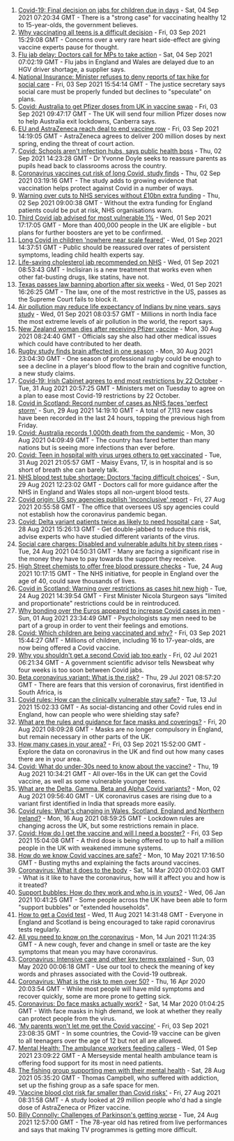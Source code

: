 1. [Covid-19: Final decision on jabs for children due in days](https://www.bbc.co.uk/news/health-58445499?at_medium=RSS&at_campaign=KARANGA) - Sat, 04 Sep 2021 07:20:34 GMT - There is a "strong case" for vaccinating healthy 12 to 15-year-olds, the government believes.
2. [Why vaccinating all teens is a difficult decision](https://www.bbc.co.uk/news/health-58423152?at_medium=RSS&at_campaign=KARANGA) - Fri, 03 Sep 2021 15:29:08 GMT - Concerns over a very rare heart side-effect are giving vaccine experts pause for thought.
3. [Flu jab delay: Doctors call for MPs to take action](https://www.bbc.co.uk/news/health-58446539?at_medium=RSS&at_campaign=KARANGA) - Sat, 04 Sep 2021 07:02:19 GMT - Flu jabs in England and Wales are delayed due to an HGV driver shortage, a supplier says.
4. [National Insurance: Minister refuses to deny reports of tax hike for social care](https://www.bbc.co.uk/news/uk-politics-58430364?at_medium=RSS&at_campaign=KARANGA) - Fri, 03 Sep 2021 15:54:14 GMT - The justice secretary says social care must be properly funded but declines to "speculate" on plans.
5. [Covid: Australia to get Pfizer doses from UK in vaccine swap](https://www.bbc.co.uk/news/world-australia-58431190?at_medium=RSS&at_campaign=KARANGA) - Fri, 03 Sep 2021 09:47:17 GMT - The UK will send four million Pfizer doses now to help Australia exit lockdowns, Canberra says.
6. [EU and AstraZeneca reach deal to end vaccine row](https://www.bbc.co.uk/news/world-europe-58426880?at_medium=RSS&at_campaign=KARANGA) - Fri, 03 Sep 2021 14:19:05 GMT - AstraZeneca agrees to deliver 200 million doses by next spring, ending the threat of court action.
7. [Covid: Schools aren't infection hubs, says public health boss](https://www.bbc.co.uk/news/uk-58418767?at_medium=RSS&at_campaign=KARANGA) - Thu, 02 Sep 2021 14:23:28 GMT - Dr Yvonne Doyle seeks to reassure parents as pupils head back to classrooms across the country.
8. [Coronavirus vaccines cut risk of long Covid, study finds](https://www.bbc.co.uk/news/health-58410354?at_medium=RSS&at_campaign=KARANGA) - Thu, 02 Sep 2021 03:19:16 GMT - The study adds to growing evidence that vaccination helps protect against Covid in a number of ways.
9. [Warning over cuts to NHS services without £10bn extra funding](https://www.bbc.co.uk/news/health-58417076?at_medium=RSS&at_campaign=KARANGA) - Thu, 02 Sep 2021 09:00:38 GMT - Without the extra funding for England patients could be put at risk, NHS organisations warn.
10. [Third Covid jab advised for most vulnerable 1%](https://www.bbc.co.uk/news/health-58407643?at_medium=RSS&at_campaign=KARANGA) - Wed, 01 Sep 2021 17:17:05 GMT - More than 400,000 people in the UK are eligible - but plans for further boosters are yet to be confirmed.
11. [Long Covid in children 'nowhere near scale feared'](https://www.bbc.co.uk/news/health-58410584?at_medium=RSS&at_campaign=KARANGA) - Wed, 01 Sep 2021 14:37:51 GMT - Public should be reassured over rates of persistent symptoms, leading child health experts say.
12. [Life-saving cholesterol jab recommended on NHS](https://www.bbc.co.uk/news/health-58393866?at_medium=RSS&at_campaign=KARANGA) - Wed, 01 Sep 2021 08:53:43 GMT - Inclisiran is a new treatment that works even when other fat-busting drugs, like statins, have not.
13. [Texas passes law banning abortion after six weeks](https://www.bbc.co.uk/news/world-us-canada-58406496?at_medium=RSS&at_campaign=KARANGA) - Wed, 01 Sep 2021 16:26:25 GMT - The law, one of the most restrictive in the US, passes as the Supreme Court fails to block it.
14. [Air pollution may reduce life expectancy of Indians by nine years, says study](https://www.bbc.co.uk/news/world-asia-india-58405479?at_medium=RSS&at_campaign=KARANGA) - Wed, 01 Sep 2021 08:03:57 GMT - Millions in north India face the most extreme levels of air pollution in the world, the report says.
15. [New Zealand woman dies after receiving Pfizer vaccine](https://www.bbc.co.uk/news/world-asia-58380867?at_medium=RSS&at_campaign=KARANGA) - Mon, 30 Aug 2021 08:24:40 GMT - Officials say she also had other medical issues which could have contributed to her death.
16. [Rugby study finds brain affected in one season](https://www.bbc.co.uk/sport/rugby-union/58369271?at_medium=RSS&at_campaign=KARANGA) - Mon, 30 Aug 2021 23:04:30 GMT - One season of professional rugby could be enough to see a decline in a player's blood flow to the brain and cognitive function, a new study claims.
17. [Covid-19: Irish Cabinet agrees to end most restrictions by 22 October](https://www.bbc.co.uk/news/world-europe-58400777?at_medium=RSS&at_campaign=KARANGA) - Tue, 31 Aug 2021 20:57:25 GMT - Ministers met on Tuesday to agree on a plan to ease most Covid-19 restrictions by 22 October.
18. [Covid in Scotland: Record number of cases as NHS faces 'perfect storm'](https://www.bbc.co.uk/news/uk-scotland-58370841?at_medium=RSS&at_campaign=KARANGA) - Sun, 29 Aug 2021 14:19:10 GMT - A total of 7,113 new cases have been recorded in the last 24 hours, topping the previous high from Friday.
19. [Covid: Australia records 1,000th death from the pandemic](https://www.bbc.co.uk/news/world-australia-58381168?at_medium=RSS&at_campaign=KARANGA) - Mon, 30 Aug 2021 04:09:49 GMT - The country has fared better than many nations but is seeing more infections than ever before.
20. [Covid: Teen in hospital with virus urges others to get vaccinated](https://www.bbc.co.uk/news/uk-wales-58386905?at_medium=RSS&at_campaign=KARANGA) - Tue, 31 Aug 2021 21:05:57 GMT - Maisy Evans, 17, is in hospital and is so short of breath she can barely talk.
21. [NHS blood test tube shortage: Doctors 'facing difficult choices'](https://www.bbc.co.uk/news/health-58374553?at_medium=RSS&at_campaign=KARANGA) - Sun, 29 Aug 2021 12:23:02 GMT - Doctors call for more guidance after the NHS in England and Wales stops all non-urgent blood tests.
22. [Covid origin: US spy agencies publish 'inconclusive' report](https://www.bbc.co.uk/news/world-us-canada-58361211?at_medium=RSS&at_campaign=KARANGA) - Fri, 27 Aug 2021 20:55:58 GMT - The office that oversees US spy agencies could not establish how the coronavirus pandemic began.
23. [Covid: Delta variant patients twice as likely to need hospital care](https://www.bbc.co.uk/news/health-58354342?at_medium=RSS&at_campaign=KARANGA) - Sat, 28 Aug 2021 15:26:13 GMT - Get double-jabbed to reduce this risk, advise experts who have studied different variants of the virus.
24. [Social care charges: Disabled and vulnerable adults hit by steep rises](https://www.bbc.co.uk/news/uk-58259678?at_medium=RSS&at_campaign=KARANGA) - Tue, 24 Aug 2021 04:50:31 GMT - Many are facing a significant rise in the money they have to pay towards the support they receive.
25. [High Street chemists to offer free blood pressure checks](https://www.bbc.co.uk/news/health-58315015?at_medium=RSS&at_campaign=KARANGA) - Tue, 24 Aug 2021 10:17:15 GMT - The NHS initiative, for people in England over the age of 40, could save thousands of lives.
26. [Covid in Scotland: Warning over restrictions as cases hit new high](https://www.bbc.co.uk/news/uk-scotland-58315956?at_medium=RSS&at_campaign=KARANGA) - Tue, 24 Aug 2021 14:39:54 GMT - First Minister Nicola Sturgeon says "limited and proportionate" restrictions could be in reintroduced.
27. [Why bonding over the Euros appeared to increase Covid cases in men](https://www.bbc.co.uk/news/health-58015593?at_medium=RSS&at_campaign=KARANGA) - Sun, 01 Aug 2021 23:34:49 GMT - Psychologists say men need to be part of a group in order to vent their feelings and emotions.
28. [Covid: Which children are being vaccinated and why?](https://www.bbc.co.uk/news/health-57888429?at_medium=RSS&at_campaign=KARANGA) - Fri, 03 Sep 2021 15:44:27 GMT - Millions of children, including 16 to 17-year-olds, are now being offered a Covid vaccine.
29. [Why you shouldn't get a second Covid jab too early](https://www.bbc.co.uk/news/newsbeat-57682233?at_medium=RSS&at_campaign=KARANGA) - Fri, 02 Jul 2021 06:21:34 GMT - A government scientific advisor tells Newsbeat why four weeks is too soon between Covid jabs.
30. [Beta coronavirus variant: What is the risk?](https://www.bbc.co.uk/news/health-55534727?at_medium=RSS&at_campaign=KARANGA) - Thu, 29 Jul 2021 08:57:20 GMT - There are fears that this version of coronavirus, first identified in South Africa, is
31. [Covid rules: How can the clinically vulnerable stay safe?](https://www.bbc.co.uk/news/health-51997151?at_medium=RSS&at_campaign=KARANGA) - Tue, 13 Jul 2021 15:02:33 GMT - As social-distancing and other Covid rules end in England, how can people who were shielding stay safe?
32. [What are the rules and guidance for face masks and coverings?](https://www.bbc.co.uk/news/health-51205344?at_medium=RSS&at_campaign=KARANGA) - Fri, 20 Aug 2021 08:09:28 GMT - Masks are no longer compulsory in England, but remain necessary in other parts of the UK.
33. [How many cases in your area?](https://www.bbc.co.uk/news/uk-51768274?at_medium=RSS&at_campaign=KARANGA) - Fri, 03 Sep 2021 15:52:00 GMT - Explore the data on coronavirus in the UK and find out how many cases there are in your area.
34. [Covid: What do under-30s need to know about the vaccine?](https://www.bbc.co.uk/news/health-57273875?at_medium=RSS&at_campaign=KARANGA) - Thu, 19 Aug 2021 10:34:21 GMT - All over-16s in the UK can get the Covid vaccine, as well as some vulnerable younger teens.
35. [What are the Delta, Gamma, Beta and Alpha Covid variants?](https://www.bbc.co.uk/news/health-55659820?at_medium=RSS&at_campaign=KARANGA) - Mon, 02 Aug 2021 09:56:40 GMT - UK coronavirus cases are rising due to a variant first identified in India that spreads more easily.
36. [Covid rules: What's changing in Wales, Scotland, England and Northern Ireland?](https://www.bbc.co.uk/news/explainers-52530518?at_medium=RSS&at_campaign=KARANGA) - Mon, 16 Aug 2021 08:59:25 GMT - Lockdown rules are changing across the UK, but some restrictions remain in place.
37. [Covid: How do I get the vaccine and will I need a booster?](https://www.bbc.co.uk/news/health-55045639?at_medium=RSS&at_campaign=KARANGA) - Fri, 03 Sep 2021 15:04:08 GMT - A third dose is being offered to up to half a million people in the UK with weakened immune systems.
38. [How do we know Covid vaccines are safe?](https://www.bbc.co.uk/news/health-55056016?at_medium=RSS&at_campaign=KARANGA) - Mon, 10 May 2021 17:16:50 GMT - Busting myths and explaining the facts around vaccines.
39. [Coronavirus: What it does to the body](https://www.bbc.co.uk/news/health-51214864?at_medium=RSS&at_campaign=KARANGA) - Sat, 14 Mar 2020 01:02:03 GMT - What is it like to have the coronavirus, how will it affect you and how is it treated?
40. [Support bubbles: How do they work and who is in yours?](https://www.bbc.co.uk/news/health-52637354?at_medium=RSS&at_campaign=KARANGA) - Wed, 06 Jan 2021 10:41:25 GMT - Some people across the UK have been able to form "support bubbles" or "extended households".
41. [How to get a Covid test](https://www.bbc.co.uk/news/health-51943612?at_medium=RSS&at_campaign=KARANGA) - Wed, 11 Aug 2021 14:31:48 GMT - Everyone in England and Scotland is being encouraged to take rapid coronavirus tests regularly.
42. [All you need to know on the coronavirus](https://www.bbc.co.uk/news/health-51048366?at_medium=RSS&at_campaign=KARANGA) - Mon, 14 Jun 2021 11:24:35 GMT - A new cough, fever and change in smell or taste are the key symptoms that mean you may have coronavirus.
43. [Coronavirus: Intensive care and other key terms explained](https://www.bbc.co.uk/news/health-52182658?at_medium=RSS&at_campaign=KARANGA) - Sun, 03 May 2020 00:06:18 GMT - Use our tool to check the meaning of key words and phrases associated with the Covid-19 outbreak.
44. [Coronavirus: What is the risk to men over 50?](https://www.bbc.co.uk/news/health-52197594?at_medium=RSS&at_campaign=KARANGA) - Thu, 16 Apr 2020 20:03:54 GMT - While most people will have mild symptoms and recover quickly, some are more prone to getting sick.
45. [Coronavirus: Do face masks actually work?](https://www.bbc.co.uk/news/health-51881555?at_medium=RSS&at_campaign=KARANGA) - Sat, 14 Mar 2020 01:04:25 GMT - With face masks in high demand, we look at whether they really can protect people from the virus.
46. ['My parents won't let me get the Covid vaccine'](https://www.bbc.co.uk/news/health-58437672?at_medium=RSS&at_campaign=KARANGA) - Fri, 03 Sep 2021 23:08:35 GMT - In some countries, the Covid-19 vaccine can be given to all teenagers over the age of 12 but not all are allowed.
47. [Mental Health: The ambulance workers feeding callers](https://www.bbc.co.uk/news/stories-58412481?at_medium=RSS&at_campaign=KARANGA) - Wed, 01 Sep 2021 23:09:22 GMT - A Merseyside mental health ambulance team is offering food support for its most in need patients.
48. [The fishing group supporting men with their mental health](https://www.bbc.co.uk/news/uk-northern-ireland-foyle-west-58343845?at_medium=RSS&at_campaign=KARANGA) - Sat, 28 Aug 2021 05:35:20 GMT - Thomas Campbell, who suffered with addiction, set up the fishing group as a safe space for men.
49. ['Vaccine blood clot risk far smaller than Covid risks'](https://www.bbc.co.uk/news/health-58355249?at_medium=RSS&at_campaign=KARANGA) - Fri, 27 Aug 2021 08:31:58 GMT - A study looked at 29 million people who'd had a single dose of AstraZeneca or Pfizer vaccine.
50. [Billy Connolly: Challenges of Parkinson's getting worse](https://www.bbc.co.uk/news/uk-scotland-58319635?at_medium=RSS&at_campaign=KARANGA) - Tue, 24 Aug 2021 12:57:00 GMT - The 78-year old has retired from live performances and says that making TV programmes is getting more difficult.
